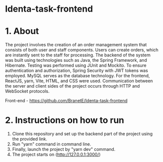 # Identa-task-frontend
# 1. About
The project involves the creation of an order management system that consists of both user and staff components. 
Users can create orders, which are instantly sent to the staff for processing. The backend of the system was built using technologies such as Java, the Spring Framework, and Hibernate. 
Testing was performed using JUnit and Mockito. To ensure authentication and authorization, Spring Security with JWT tokens was employed. MySQL serves as the database technology. 
For the frontend, ReactJS, yarn, Vite, HTML, and CSS were used. 
Communication between the server and client sides of the project occurs through HTTP and WebSocket protocols.

Front-end - https://github.com/BranetE/Identa-task-frontend
# 2. Instructions on how to run
1. Clone this repository and set up the backend part of the project using the provided link. 
2. Run "yarn" command in command line.
4. Finally, launch the project by "yarn dev" command.
5. The project starts on (http://127.0.0.1:3000/)
